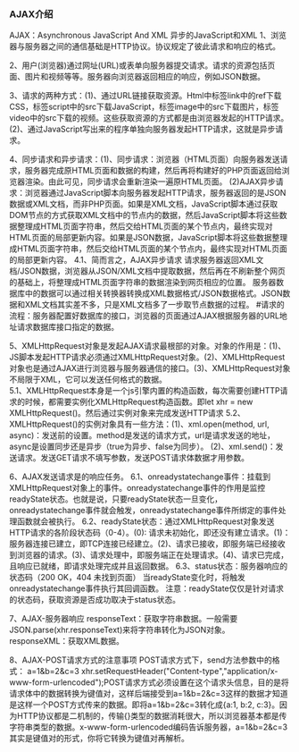 ### AJAX介绍
AJAX：Asynchronous JavaScript And XML 异步的JavaScript和XML
 1、浏览器与服务器之间的通信基础是HTTP协议。协议规定了彼此请求和响应的格式。
 
 2、用户(浏览器)通过网址(URL)或表单向服务器提交请求。请求的资源包括页面、图片和视频等等。服务器向浏览器返回相应的响应，例如JSON数据。
 
 3、请求的两种方式：(1)、通过URL链接获取资源。Html中标签link中的ref下载CSS，标签script中的src下载JavaScript，标签image中的src下载图片，标签video中的src下载的视频。这些获取资源的方式都是由浏览器发起的HTTP请求。(2)、通过JavaScript写出来的程序单独向服务器发起HTTP请求，这就是异步请求。
 
 4、同步请求和异步请求：(1)、同步请求：浏览器（HTML页面）向服务器发送请求，服务器完成原HTML页面和数据的构建，然后再将构建好的PHP页面返回给浏览器渲染。由此可见，同步请求会重新渲染一遍原HTML页面。
 (2)AJAX异步请求：浏览器通过JavaScript脚本向服务器发起HTTP请求，服务器返回的是JSON数据或XML文档，而非PHP页面。如果是XML文档，JavaScript脚本通过获取DOM节点的方式获取XML文档中的节点内的数据，然后JavaScript脚本将这些数据整理成HTML页面字符串，然后交给HTML页面的某个节点内，最终实现对HTML页面的局部更新内容。如果是JSON数据，JavaScript脚本将这些数据整理成HTML页面字符串，然后交给HTML页面的某个节点内，最终实现对HTML页面的局部更新内容。
 4.1、简而言之，AJAX异步请求 请求服务器返回XML文档/JSON数据，浏览器从JSON/XML文档中提取数据，然后再在不刷新整个网页的基础上，将整理成HTML页面字符串的数据渲染到网页相应的位置。 服务器数据库中的数据可以通过相关转换器转换成XML数据格式/JSON数据格式。JSON数据和XML文档其实差不多，只是XML文档多了一步取节点数据的过程。 
 #请求的流程：服务器配置好数据库的接口，浏览器的页面通过AJAX根据服务器的URL地址请求数据库接口指定的数据。
 
 5、XMLHttpRequest对象是发起AJAX请求最根部的对象。对象的作用是：(1)、JS脚本发起HTTP请求必须通过XMLHttpRequest对象。(2)、XMLHttpRequest对象也是通过AJAX进行浏览器与服务器通信的接口。(3)、XMLHttpRequest对象不局限于XML，它可以发送任何格式的数据。   
 5.1、XMLHttpRequest本身是一个js引擎内置的构造函数，每次需要创建HTTP请求的时候，都需要实例化XMLHttpRequest构造函数。即let xhr = new XMLHttpRequest()。然后通过实例对象来完成发送HTTP请求
 5.2、XMLHttpRequest()的实例对象具有一些方法：(1)、xml.open(method, url, async)：发送前的设置。method是发送的请求方式，url是请求发送的地址，async是设置同步还是异步（true为异步、false为同步）。
 (2)、xml.send()：发送请求。发送GET请求不填写参数，发送POST请求体数据才用参数。
 
 6、AJAX发送请求是的响应任务。
 6.1、onreadystatechange事件：挂载到XMLHttpRequest对象上的事件。onreadystatechange事件的作用是监控readyState状态。也就是说，只要readyState状态一旦变化，onreadystatechange事件就会触发，onreadystatechange事件所绑定的事件处理函数就会被执行。
 6.2、readyState状态：通过XMLHttpRequest对象发送HTTP请求的各阶段状态码（0-4）。(0): 请求未初始化，即还没有建立请求。(1)：服务器连接已建立，即TCP连接已经建立。(2)、请求已接收，即服务端已经接收到浏览器的请求。(3)、请求处理中，即服务端正在处理请求。(4)、请求已完成，且响应已就绪，即请求处理完成并且返回数据。
 6.3、status状态：服务器响应的状态码（200 OK，404 未找到页面）
 当readyState变化时，将触发onreadystatechange事件执行其回调函数。
 注意：readyState仅仅是针对请求的状态码，获取资源是否成功取决于status状态。
 
 7、AJAX-服务器响应
 responseText：获取字符串数据。一般需要JSON.parse(xhr.responseText)来将字符串转化为JSON对象。
 responseXML：获取XML数据。
 
 8、AJAX-POST请求方式的注意事项
 POST请求方式下，send方法参数中的格式： a=1&b=2&c=3
 xhr.setRequestHeader("Content-type","application/x-www-form-urlencoded");POST请求方式必须设置在这个请求头信息，目的是将请求体中的数据转换为键值对，这样后端接受到a=1&b=2&c=3这样的数据才知道是这样一个POST方式传来的数据。即将a=1&b=2&c=3转化成{a:1, b:2, c:3}。因为HTTP协议都是二机制的，传输{}类型的数据消耗很大，所以浏览器基本都是传字符串类型的数据。x-www-form-urlencoded编码告诉服务器，a=1&b=2&c=3其实是键值对的形式，你将它转换为键值对再解析。
